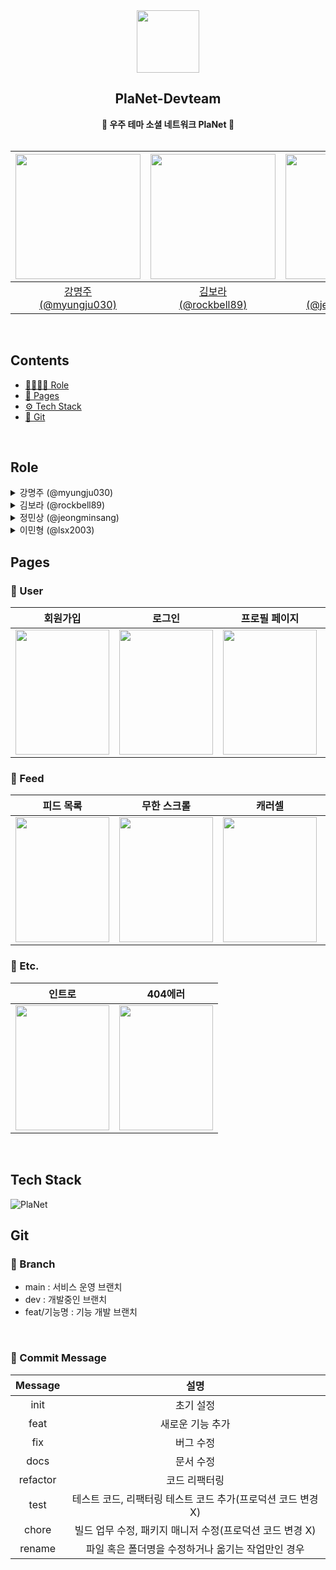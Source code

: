 <div align="center">
  <img src="https://avatars.githubusercontent.com/u/130982389?s=200&v=4" width="100px" height="100px"/>
  <h2>PlaNet-Devteam</h2>
  <b>🚀 우주 테마 소셜 네트워크 PlaNet 🚀</b>
</div>
  <br/>
<div align="center">

| <img src="https://avatars.githubusercontent.com/u/96197310?v=4" width="200px" height="200px"> | <img src="https://avatars.githubusercontent.com/u/52031484?v=4" width="200px" height="200px"> | <img src="https://avatars.githubusercontent.com/u/101001956?v=4" width="200px" height="200px"> | <img src="https://avatars.githubusercontent.com/u/67294348?v=4" width="200px" height="200px"> |
| :-------------------------------------------------------------------------------------------: | :-------------------------------------------------------------------------------------------: | :--------------------------------------------------------------------------------------------: | :-------------------------------------------------------------------------------------------: |
|                   [강명주<br/>(@myungju030)](https://github.com/myungju030)                   |                   [김보라<br/>(@rockbell89)](https://github.com/rockbell89)                   |                 [정민상<br/>(@jeongminsang)](https://github.com/jeongminsang)                  |                      [이민형<br/>(@lsx2003)](https://github.com/lsx2003)                      |

</div>
<br/>

## Contents

- [👨‍👨‍👧‍👦 Role](#role)
- [📃 Pages](#pages)
- [⚙ Tech Stack](#tech-stack)
- [🔗 Git](#git)

<br/>

## Role

<details markdown="1">
  <summary>강명주 (@myungju030)</summary>
  <div>
    <ul>
      <li>공통 컴포넌트</li>
      - 공통으로 사용할 버튼, 모달창 구현
      <li>피드 페이지</li>
      - 피드 생성, 수정 기능 구현<br>
      - 피드 이미지 업로드 구현<br>
      - useMouseDrag 커스텀 훅을 통한 좌우 스크롤 기능 구현
      <li>README.md 작성</li>
    </ul>
  </div>
</details>

<details markdown="1">
  <summary>김보라 (@rockbell89)</summary>
  <div>
    <ul>
      <li> 레이아웃</li>
      - 로그인 상태여부에 따른 레이아웃 구분
      <li> 인트로 & 404 에러</li>
      - 인트로 화면 CSS 애니메이션 적용<br>
      - 404 에러페이지 CSS 애니메이션 적용
      <li> 회원가입 & 로그인</li>
      - 회원가입 및 로그인 기능 구현 <br>
      - useForm 커스텀 훅을 통한 폼 데이터 상태 관리<br>
      - 로그인 시 recoil 및 cookie를 통한 유저정보 상태 관리
      <li> 프로필 페이지</li>
      - 프로필 정보 및 유저별 피드 목록 구현 <br>
      - 프로필 수정 기능 구현<br>
      - 프로필 이미지 업로드  기능 구현
      <li> 기타</li>
      - useInfinityScroll 커스텀 훅 리팩토링 <br>
      - 서버 유저정보 수정 구현<br>
      - 서버 피드 CRUD  구현
    </ul>
  </div>
</details>

<details markdown="1">
  <summary>정민상 (@jeongminsang)</summary>
  <div>
   <ul>
      <li> 피드 페이지</li>
      - SSR 을 활용한 첫 피드 데이터 페칭<br>
      - 이미지 데이터의 갯수에 따라서 피드에 출력되는 방식 변경<br>
        &nbsp;&nbsp;&nbsp; 1개라면? 꽉 채워서 출력<br>
        &nbsp;&nbsp;&nbsp; 2개라면? 양옆에 나눠서 출력<br>
        &nbsp;&nbsp;&nbsp; 3개라면? 위에 2개 아래 1개 나눠서 출력<br>
        &nbsp;&nbsp;&nbsp; 4개 이상이라면? 최대 4개까지 출력하고 나머지는 모달창을 통해 확인 가능
      <li> 무한 스크롤</li>
      - 맨 아래로 스크롤을 이동하면 로딩 스피너가 동작하고 React-Query가 서버에 요청<br>
      - 첫번째 데이터는 SSR을 통해 데이터를 미리 가져오고 무한스크롤은 두번째 데이터부터 순차적으로 가져옴<br>
      - 만약 서버에 데이터가 더 없다면? 더 이상 요청을 보내지 않고 중단
      <li> 이미지 캐러셀</li>
      - 이미지를 클릭하면 모달창이 켜지고 해당 이미지를 자세하게 볼 수 있음<br>
      - 이미지가 여러장일 때 이미지를 드래그하면 다음 이미지로 슬라이드
    </ul>
  </div>
</details>

<details markdown="1">
  <summary>이민형 (@lsx2003)</summary>
  <div>
   <ul>
      <li>프로젝트 초기설정</li>
      <li>AWS S3 버킷 이미지 업로드 구현</li>
    </ul>
  </div>
</details>

## Pages

### 🚀 User

|                                                                      회원가입                                                                      |                                                                       로그인                                                                       |                                                                   프로필 페이지                                                                    |                                                                    프로필 수정                                                                     |
| :------------------------------------------------------------------------------------------------------------------------------------------------: | :------------------------------------------------------------------------------------------------------------------------------------------------: | :------------------------------------------------------------------------------------------------------------------------------------------------: | :------------------------------------------------------------------------------------------------------------------------------------------------: |
| <img src="https://github.com/PlaNet-Devteam/sns-project-client/assets/96197310/3c38e897-55d2-4869-b288-f81e91ceaa1f" width="150px" height="200px"> | <img src="https://github.com/PlaNet-Devteam/sns-project-client/assets/96197310/f356cc37-8161-484f-af91-2f04ed49a7c0" width="150px" height="200px"> | <img src="https://github.com/PlaNet-Devteam/sns-project-client/assets/96197310/21c4d8a1-aece-4d22-b18d-2831caa1b41d" width="150px" height="200px"> | <img src="https://github.com/PlaNet-Devteam/sns-project-client/assets/96197310/949643fa-b6a0-41f8-8435-fb47a079734c" width="150px" height="200px"> |

### 🚀 Feed

|                                                                     피드 목록                                                                      |                                                                    무한 스크롤                                                                     |                                                                       캐러셀                                                                       |                                                                        생성                                                                        |                                                                     수정&삭제                                                                      |
| :------------------------------------------------------------------------------------------------------------------------------------------------: | :------------------------------------------------------------------------------------------------------------------------------------------------: | :------------------------------------------------------------------------------------------------------------------------------------------------: | :------------------------------------------------------------------------------------------------------------------------------------------------: | :------------------------------------------------------------------------------------------------------------------------------------------------: |
| <img src="https://github.com/PlaNet-Devteam/sns-project-client/assets/96197310/a87c194d-c6f2-4b66-a950-a6340ea41b32" width="150px" height="200px"> | <img src="https://github.com/PlaNet-Devteam/sns-project-client/assets/96197310/abe35ddd-3fbd-499c-8f3f-cecba74e01bd" width="150px" height="200px"> | <img src="https://github.com/PlaNet-Devteam/sns-project-client/assets/96197310/425023ed-79da-4c7a-9219-a232bcb86fd5" width="150px" height="200px"> | <img src="https://github.com/PlaNet-Devteam/sns-project-client/assets/96197310/2ef94175-4b2f-4330-a8db-f947d9a0e562" width="150px" height="200px"> | <img src="https://github.com/PlaNet-Devteam/sns-project-client/assets/96197310/1b70e230-8fbf-42cb-885d-a826b5c36a2e" width="150px" height="200px"> |

### 🚀 Etc.

|                                                                       인트로                                                                       |                                                                      404에러                                                                       |
| :------------------------------------------------------------------------------------------------------------------------------------------------: | :------------------------------------------------------------------------------------------------------------------------------------------------: |
| <img src="https://github.com/PlaNet-Devteam/sns-project-client/assets/96197310/49adea30-2772-4831-ba88-d8087c0738ec" width="150px" height="200px"> | <img src="https://github.com/PlaNet-Devteam/sns-project-client/assets/96197310/862b34cc-8ac3-4192-bff7-0ffa29a50c05" width="150px" height="200px"> |

<br/>

## Tech Stack

![PlaNet](https://github.com/PlaNet-Devteam/sns-project-client/assets/96197310/358b2921-6ccb-41c2-b857-ee072d96bc0c)

## Git

### 🌿 Branch

- main : 서비스 운영 브랜치
- dev : 개발중인 브랜치
- feat/기능명 : 기능 개발 브랜치

<br/>

### 💌 Commit Message

| Message  |                             설명                             |
| :------: | :----------------------------------------------------------: |
|   init   |                          초기 설정                           |
|   feat   |                       새로운 기능 추가                       |
|   fix    |                          버그 수정                           |
|   docs   |                          문서 수정                           |
| refactor |                        코드 리팩터링                         |
|   test   | 테스트 코드, 리팩터링 테스트 코드 추가(프로덕션 코드 변경 X) |
|  chore   |   빌드 업무 수정, 패키지 매니저 수정(프로덕션 코드 변경 X)   |
|  rename  |      파일 혹은 폴더명을 수정하거나 옮기는 작업만인 경우      |
